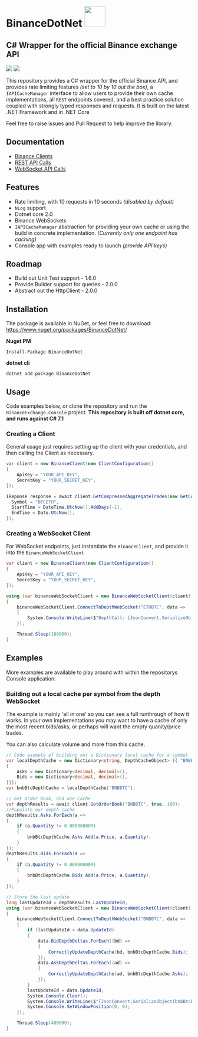 # BinanceDotNet <img src="https://i.imgur.com/x2YPVe6.png" width="56" />

## C# Wrapper for the official Binance exchange API
<img src="https://img.shields.io/nuget/dt/BinanceDotNet.svg" />
<img src="https://img.shields.io/nuget/v/BinanceDotNet.svg" />

This repository provides a C# wrapper for the official Binance API, and provides rate limiting features _(set to 10 by 10 out the box)_, a `IAPICacheManager` interface to allow users to provide their own cache implementations, all `REST` endpoints covered, and a best practice solution coupled with strongly typed responses and requests. It is built on the latest .NET Framework and in .NET Core

Feel free to raise issues and Pull Request to help improve the library.

## Documentation
- [Binance Clients](/docs/BINANCE-CLIENTS.md)
- [REST API Calls](/docs/REST-API.md)
- [WebSocket API Calls](/docs/WEBSOCKET-API.md)


## Features
- Rate limiting, with 10 requests in 10 seconds _(disabled by default)_
- `NLog` support
- Dotnet core 2.0
- Binance WebSockets
- `IAPICacheManager` abstraction for providing your own cache or using the build in concrete implementation. _(Currently only one endpoint has caching)_
- Console app with examples ready to launch _(provide API keys)_

## Roadmap
- Build out Unit Test support - 1.6.0
- Provide Builder support for queries - 2.0.0
- Abstract out the HttpClient - 2.0.0

## Installation
The package is available in NuGet, or feel free to download:
https://www.nuget.org/packages/BinanceDotNet/

**Nuget PM**
```
Install-Package BinanceDotNet
```

**dotnet cli**
```
dotnet add package BinanceDotNet
```

## Usage
Code examples below, or clone the repository and run the `BinanceExchange.Console` project.
**This repository is built off dotnet core, and runs against C# 7.1**

### Creating a Client
General usage just requires setting up the client with your credentials, and then calling the Client as necessary.
```c#
var client = new BinanceClient(new ClientConfiguration()
{
    ApiKey = "YOUR_API_KEY",
    SecretKey = "YOUR_SECRET_KEY",
});

IReponse response = await client.GetCompressedAggregateTrades(new GetCompressedAggregateTradesRequest(){
  Symbol = "BTCETH",
  StartTime = DateTime.UtcNow().AddDays(-1),
  EndTime = Date.UtcNow(),
});
```

### Creating a WebSocket Client
For WebSocket endpoints, just instantiate the `BinanceClient`, and provide it into the `BinanceWebSocketClient`
```c#
var client = new BinanceClient(new ClientConfiguration()
{
    ApiKey = "YOUR_API_KEY",
    SecretKey = "YOUR_SECRET_KEY",
});

using (var binanceWebSocketClient = new BinanceWebSocketClient(client))
{
    binanceWebSocketClient.ConnectToDepthWebSocket("ETHBTC", data =>
    {
        System.Console.WriteLine($"DepthCall: {JsonConvert.SerializeObject(data)}");
    });

    Thread.Sleep(180000);
}
```

## Examples
More examples are available to play around with within the repositorys Console application.

### Building out a local cache per symbol from the depth WebSocket
The example is mainly 'all in one' so you can see a full runthrough of how it works. In your own implementations you may want to have a cache of only the most recent bids/asks, or perhaps will want the empty quanity/price trades.

You can also calculate volume and more from this cache.

```c#
// Code example of building out a Dictionary local cache for a symbol
var localDepthCache = new Dictionary<string, DepthCacheObject> {{ "BNBBTC", new DepthCacheObject()
{
    Asks = new Dictionary<decimal, decimal>(),
    Bids = new Dictionary<decimal, decimal>(),
}}};
var bnbBtcDepthCache = localDepthCache["BNBBTC"];

// Get Order Book, and use Cache
var depthResults = await client.GetOrderBook("BNBBTC", true, 100);
//Populate our depth cache
depthResults.Asks.ForEach(a =>
{
    if (a.Quantity != 0.00000000M)
    {
        bnbBtcDepthCache.Asks.Add(a.Price, a.Quantity);
    }
});
depthResults.Bids.ForEach(a =>
{
    if (a.Quantity != 0.00000000M)
    {
        bnbBtcDepthCache.Bids.Add(a.Price, a.Quantity);
    }
});

// Store the last update
long lastUpdateId = depthResults.LastUpdateId;
using (var binanceWebSocketClient = new BinanceWebSocketClient(client))
{
    binanceWebSocketClient.ConnectToDepthWebSocket("BNBBTC", data =>
    {
        if (lastUpdateId < data.UpdateId)
        {
            data.BidDepthDeltas.ForEach((bd) =>
            {
                CorrectlyUpdateDepthCache(bd, bnbBtcDepthCache.Bids);
            });
            data.AskDepthDeltas.ForEach((ad) =>
            {
                CorrectlyUpdateDepthCache(ad, bnbBtcDepthCache.Asks);
            });
        }
        lastUpdateId = data.UpdateId;
        System.Console.Clear();
        System.Console.WriteLine($"{JsonConvert.SerializeObject(bnbBtcDepthCache, Formatting.Indented)}");
        System.Console.SetWindowPosition(0, 0);
    });

    Thread.Sleep(480000);
}
```
